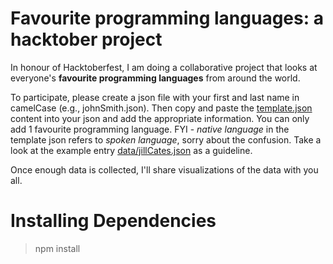 # Favourite programming languages: a hacktober project

In honour of Hacktoberfest, I am doing a collaborative project that looks at everyone's **favourite programming languages** from around the world.

To participate, please create a json file with your first and last name in camelCase (e.g., johnSmith.json). Then copy and paste the [template.json](template.json) content into your json and add the appropriate information. You can only add 1 favourite programming language. FYI - *native language* in the template json refers to *spoken language*, sorry about the confusion. Take a look at the example entry [data/jillCates.json](data/jillCates.json) as a guideline.

Once enough data is collected, I'll share visualizations of the data with you all.

# Installing Dependencies

> npm install